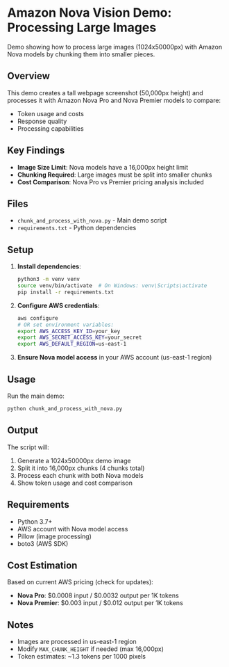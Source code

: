 # Amazon Nova Vision Demo: Processing Large Images

Demo showing how to process large images (1024x50000px) with Amazon Nova models by chunking them into smaller pieces.

## Overview

This demo creates a tall webpage screenshot (50,000px height) and processes it with Amazon Nova Pro and Nova Premier models to compare:
- Token usage and costs
- Response quality 
- Processing capabilities

## Key Findings

- **Image Size Limit**: Nova models have a 16,000px height limit
- **Chunking Required**: Large images must be split into smaller chunks
- **Cost Comparison**: Nova Pro vs Premier pricing analysis included

## Files

- `chunk_and_process_with_nova.py` - Main demo script
- `requirements.txt` - Python dependencies

## Setup

1. **Install dependencies**:
   ```bash
   python3 -m venv venv
   source venv/bin/activate  # On Windows: venv\Scripts\activate
   pip install -r requirements.txt
   ```

2. **Configure AWS credentials**:
   ```bash
   aws configure
   # OR set environment variables:
   export AWS_ACCESS_KEY_ID=your_key
   export AWS_SECRET_ACCESS_KEY=your_secret
   export AWS_DEFAULT_REGION=us-east-1
   ```

3. **Ensure Nova model access** in your AWS account (us-east-1 region)

## Usage

Run the main demo:
```bash
python chunk_and_process_with_nova.py
```

## Output

The script will:
1. Generate a 1024x50000px demo image
2. Split it into 16,000px chunks (4 chunks total)
3. Process each chunk with both Nova models
4. Show token usage and cost comparison

## Requirements

- Python 3.7+
- AWS account with Nova model access
- Pillow (image processing)
- boto3 (AWS SDK)

## Cost Estimation

Based on current AWS pricing (check for updates):
- **Nova Pro**: $0.0008 input / $0.0032 output per 1K tokens
- **Nova Premier**: $0.003 input / $0.012 output per 1K tokens

## Notes

- Images are processed in us-east-1 region
- Modify `MAX_CHUNK_HEIGHT` if needed (max 16,000px)
- Token estimates: ~1.3 tokens per 1000 pixels
